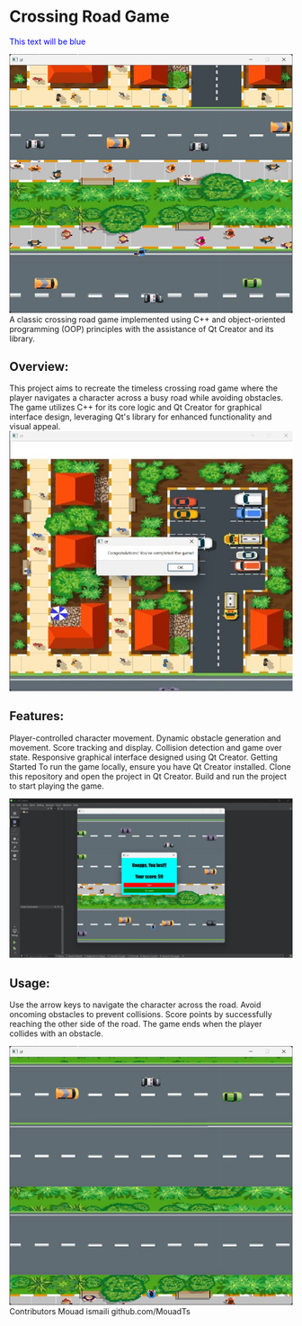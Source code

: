 # Crossing Road Game
<span style="color: blue;">This text will be blue</span>



!["Crossing road images"](Crossing_road_game3.jpeg) 
A classic crossing road game implemented using C++ and object-oriented programming (OOP) principles with the assistance of Qt Creator and its library.

## Overview:
This project aims to recreate the timeless crossing road game where the player navigates a character across a busy road while avoiding obstacles. The game utilizes C++ for its core logic and Qt Creator for graphical interface design, leveraging Qt's library for enhanced functionality and visual appeal.
!["Crossing road images"](Crossing_road_game1.jpeg) 

## Features:
Player-controlled character movement.
Dynamic obstacle generation and movement.
Score tracking and display.
Collision detection and game over state.
Responsive graphical interface designed using Qt Creator.
Getting Started
To run the game locally, ensure you have Qt Creator installed. Clone this repository and open the project in Qt Creator. Build and run the project to start playing the game.

!["Crossing road images"](Crossing_road_game2.jpeg) 

## Usage:
Use the arrow keys to navigate the character across the road.
Avoid oncoming obstacles to prevent collisions.
Score points by successfully reaching the other side of the road.
The game ends when the player collides with an obstacle.

!["Crossing road images"](Crossing_road_game4.jpeg) 
Contributors
Mouad ismaili   github.com/MouadTs

